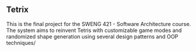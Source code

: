 ## Tetrix

This is the final project for the SWENG 421 - Software Architecture course. 
The system aims to reinvent Tetris with customizable game modes and randomized shape generation using several design patterns and OOP techniques/

